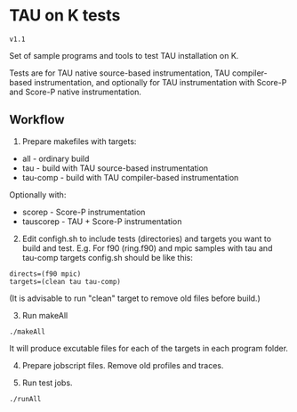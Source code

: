 # TAU on K tests

`v1.1`

Set of sample programs and tools to test TAU installation on K.

Tests are for TAU native source-based instrumentation, TAU compiler-based instrumentation,
and optionally for TAU instrumentation with Score-P and Score-P native instrumentation.

## Workflow

1. Prepare makefiles with targets:

 * all - ordinary build
 * tau - build with TAU source-based instrumentation
 * tau-comp - build with TAU compiler-based instrumentation

 Optionally with:
 
 * scorep - Score-P instrumentation
 * tauscorep - TAU + Score-P instrumentation

2. Edit configh.sh to include tests (directories) and targets you want to build and test.
 E.g. For f90 (ring.f90) and mpic samples with tau and tau-comp targets config.sh should be like this:
 ```
 directs=(f90 mpic)
 targets=(clean tau tau-comp)
 ```
 (It is advisable to run "clean" target to remove old files before build.)

3. Run makeAll
 ```
 ./makeAll
 ```
 It will produce excutable files for each of the targets in each program folder.

4. Prepare jobscript files. Remove old profiles and traces.

5. Run test jobs.
 ```
 ./runAll
 ```

